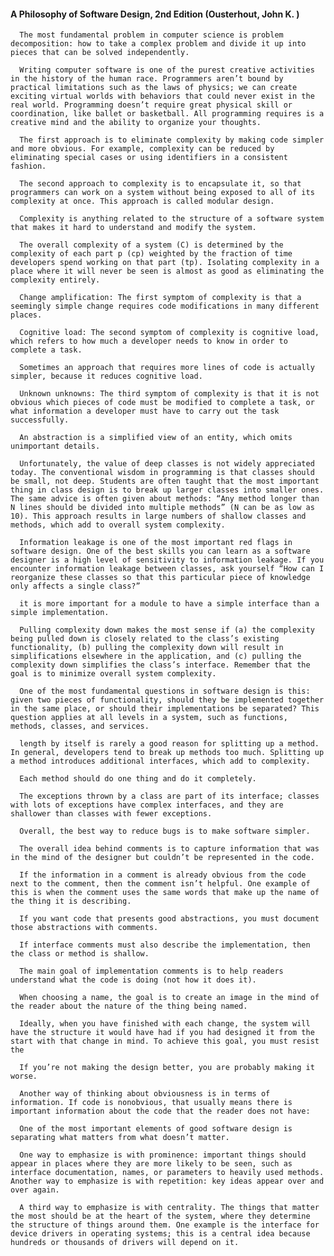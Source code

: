#### A Philosophy of Software Design, 2nd Edition (Ousterhout, John K. )
      The most fundamental problem in computer science is problem decomposition: how to take a complex problem and divide it up into pieces that can be solved independently.

      Writing computer software is one of the purest creative activities in the history of the human race. Programmers aren’t bound by practical limitations such as the laws of physics; we can create exciting virtual worlds with behaviors that could never exist in the real world. Programming doesn’t require great physical skill or coordination, like ballet or basketball. All programming requires is a creative mind and the ability to organize your thoughts.

      The first approach is to eliminate complexity by making code simpler and more obvious. For example, complexity can be reduced by eliminating special cases or using identifiers in a consistent fashion.

      The second approach to complexity is to encapsulate it, so that programmers can work on a system without being exposed to all of its complexity at once. This approach is called modular design.

      Complexity is anything related to the structure of a software system that makes it hard to understand and modify the system.

      The overall complexity of a system (C) is determined by the complexity of each part p (cp) weighted by the fraction of time developers spend working on that part (tp). Isolating complexity in a place where it will never be seen is almost as good as eliminating the complexity entirely.

      Change amplification: The first symptom of complexity is that a seemingly simple change requires code modifications in many different places.

      Cognitive load: The second symptom of complexity is cognitive load, which refers to how much a developer needs to know in order to complete a task.

      Sometimes an approach that requires more lines of code is actually simpler, because it reduces cognitive load.

      Unknown unknowns: The third symptom of complexity is that it is not obvious which pieces of code must be modified to complete a task, or what information a developer must have to carry out the task successfully.

      An abstraction is a simplified view of an entity, which omits unimportant details.

      Unfortunately, the value of deep classes is not widely appreciated today. The conventional wisdom in programming is that classes should be small, not deep. Students are often taught that the most important thing in class design is to break up larger classes into smaller ones. The same advice is often given about methods: “Any method longer than N lines should be divided into multiple methods” (N can be as low as 10). This approach results in large numbers of shallow classes and methods, which add to overall system complexity.

      Information leakage is one of the most important red flags in software design. One of the best skills you can learn as a software designer is a high level of sensitivity to information leakage. If you encounter information leakage between classes, ask yourself “How can I reorganize these classes so that this particular piece of knowledge only affects a single class?”

      it is more important for a module to have a simple interface than a simple implementation.

      Pulling complexity down makes the most sense if (a) the complexity being pulled down is closely related to the class’s existing functionality, (b) pulling the complexity down will result in simplifications elsewhere in the application, and (c) pulling the complexity down simplifies the class’s interface. Remember that the goal is to minimize overall system complexity.

      One of the most fundamental questions in software design is this: given two pieces of functionality, should they be implemented together in the same place, or should their implementations be separated? This question applies at all levels in a system, such as functions, methods, classes, and services.

      length by itself is rarely a good reason for splitting up a method. In general, developers tend to break up methods too much. Splitting up a method introduces additional interfaces, which add to complexity.

      Each method should do one thing and do it completely.

      The exceptions thrown by a class are part of its interface; classes with lots of exceptions have complex interfaces, and they are shallower than classes with fewer exceptions.

      Overall, the best way to reduce bugs is to make software simpler.

      The overall idea behind comments is to capture information that was in the mind of the designer but couldn’t be represented in the code.

      If the information in a comment is already obvious from the code next to the comment, then the comment isn’t helpful. One example of this is when the comment uses the same words that make up the name of the thing it is describing.

      If you want code that presents good abstractions, you must document those abstractions with comments.

      If interface comments must also describe the implementation, then the class or method is shallow.

      The main goal of implementation comments is to help readers understand what the code is doing (not how it does it).

      When choosing a name, the goal is to create an image in the mind of the reader about the nature of the thing being named.

      Ideally, when you have finished with each change, the system will have the structure it would have had if you had designed it from the start with that change in mind. To achieve this goal, you must resist the

      If you’re not making the design better, you are probably making it worse.

      Another way of thinking about obviousness is in terms of information. If code is nonobvious, that usually means there is important information about the code that the reader does not have:

      One of the most important elements of good software design is separating what matters from what doesn’t matter.

      One way to emphasize is with prominence: important things should appear in places where they are more likely to be seen, such as interface documentation, names, or parameters to heavily used methods. Another way to emphasize is with repetition: key ideas appear over and over again.

      A third way to emphasize is with centrality. The things that matter the most should be at the heart of the system, where they determine the structure of things around them. One example is the interface for device drivers in operating systems; this is a central idea because hundreds or thousands of drivers will depend on it.

